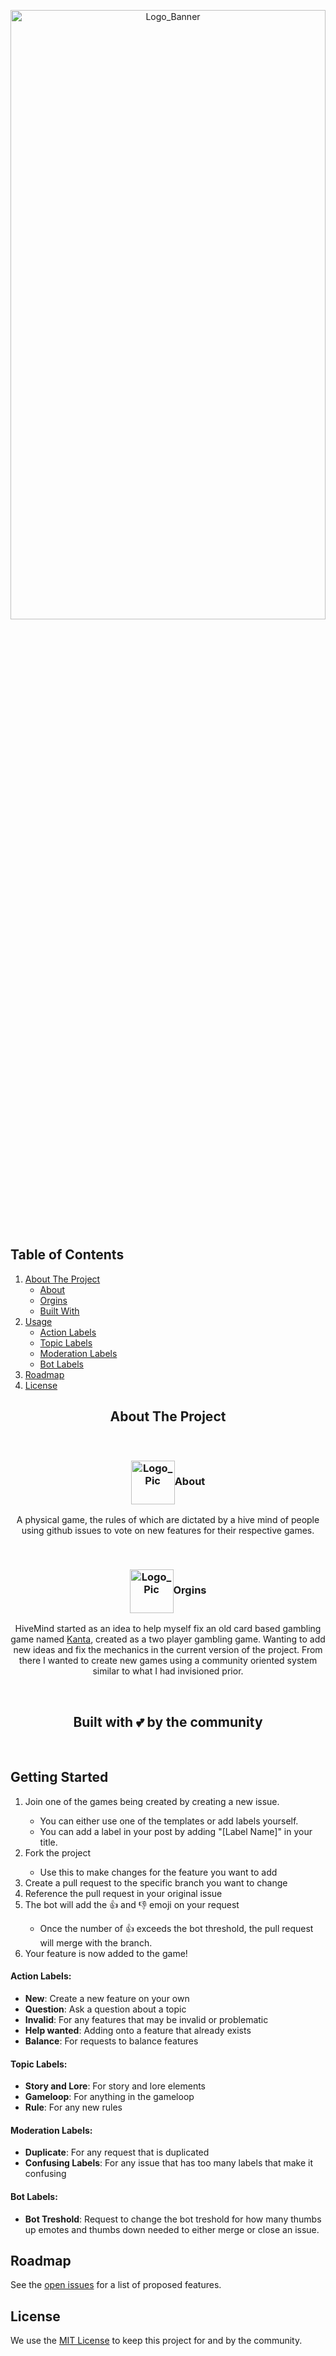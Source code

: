 <p align="center">
  <a href="https://github.com/SanoKei/HiveMind">
    <img src="https://github.com/Sanokei/HiveMind/blob/main/Resources/HiveMindBanner_1.0.0_png.png" alt="Logo_Banner" width="100%" height="50%">
  </a>
</p>



<!-- TABLE OF CONTENTS -->
 ## Table of Contents
  <ol>
    <li>
      <a href="#about">About The Project</a>
      <ul>
        <li><a href="#about-about">About</a></li>
        <li><a href="#about-orgins">Orgins</a></li>
        <li><a href="#built-with-love">Built With</a></li>
      </ul>
    </li>
    <li>
      <a href="#start">Usage</a>
      <ul>
        <li><a href="#label-action">Action Labels</a></li>
        <li><a href="#label-topic">Topic Labels</a></li>
        <li><a href="#label-mod">Moderation Labels</a></li>
        <li><a href="#label-bot">Bot Labels</a></li>
      </ul>
    </li>
    <li><a href="#roadmap">Roadmap</a></li>
    <li><a href="#license">License</a></li>
  </ol>



<!-- ABOUT THE PROJECT -->
<h2 align="center" id="about">About The Project</h2>
<br />
<h3 align="center" id="about-about"><img src="https://github.com/Sanokei/HiveMind/blob/main/Resources/HiveMindLogo_1.0.1.png" align="center" alt="Logo_Pic" width="70" height="70"><strong>About</strong></h3>
<p align="center">
A physical game, the rules of which are dictated by a hive mind of people using github issues to vote on new features for their respective games.
</p>  
<br />
<h3 align="center" id="about-orgins"><img src="https://github.com/Sanokei/HiveMind/blob/main/Resources/HiveMindLogo_1.0.1.png" align="center" alt="Logo_Pic" width="70" height="70"><strong>Orgins</strong></h3>
<p align="center">
HiveMind started as an idea to help myself fix an old card based gambling game named <a href="https://sanokei.itch.io/kanta">Kanta</a>, created as a two player gambling game. Wanting to add new ideas and fix the mechanics in the current version of the project. From there I wanted to create new games using a community oriented system similar to what I had invisioned prior.
</p>
<br />
<h2 align="center" id="built-with-love">Built with 💕 by the community</h2>
<br />

<!-- GETTING STARTED -->
<h2 id="start">Getting Started</h2>
<ol>
<li>Join one of the games being created by creating a new issue.</li>
  <ul>
    <li>You can either use one of the templates or add labels yourself.</li>
    <li>You can add a label in your post by adding "[Label Name]" in your title.</li>
  </ul>
  <li>Fork the project</li>
    <ul>
      <li>Use this to make changes for the feature you want to add</li>
    </ul>
  <li>Create a pull request to the specific branch you want to change</li>
  <li>Reference the pull request in your original issue</li>
  <li>The bot will add the 👍 and 👎 emoji on your request</li>
  <ul>
      <li>Once the number of 👍 exceeds the bot threshold, the pull request will merge with the branch.</li>
  </ul>
  <li>Your feature is now added to the game!</li>
</ol>
  
<h4 id="label-action"><strong>Action Labels:</strong></h4>
  <ul>
<li><strong>New</strong>: Create a new feature on your own</li>
<li><strong>Question</strong>: Ask a question about a topic</li>
<li><strong>Invalid</strong>: For any features that may be invalid or problematic</li>
<li><strong>Help wanted</strong>: Adding onto a feature that already exists</li>
<li><strong>Balance</strong>: For requests to balance features</li>
  </ul>
  
<h4 id="label-topic"><strong>Topic Labels:</strong></h4>
  <ul>
<li><strong>Story and Lore</strong>: For story and lore elements</li>
<li><strong>Gameloop</strong>: For anything in the gameloop</li>
<li><strong>Rule</strong>: For any new rules</li>
  </ul>
  
<h4 id="label-mod"><strong>Moderation Labels:</strong></h4>
  <ul>
<li><strong>Duplicate</strong>: For any request that is duplicated</li>
<li><strong>Confusing Labels</strong>: For any issue that has too many labels that make it confusing</li>
  </ul>
  
<h4 id="label-bot"><strong>Bot Labels:</strong></h4>
  <ul>
<li><strong>Bot Treshold</strong>: Request to change the bot treshold for how many thumbs up emotes and thumbs down needed to either merge or close an issue.</li>
  </ul>

<!-- ROADMAP -->
<h2 id="roadmap">Roadmap</h2>

See the [open issues](https://github.com/SanoKei/HiveMind/issues) for a list of proposed features.

<!-- LICENSE -->
<h2 id="license">License</h2>

We use the [MIT License](https://github.com/Sanokei/HiveMind/blob/main/LICENSE) to keep this project for and by the community.
